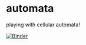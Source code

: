 # automata

playing with cellular automata!

[![Binder](https://mybinder.org/badge.svg)](https://mybinder.org/v2/gh/marwahaha/automata/master?filepath=automata.ipynb)
